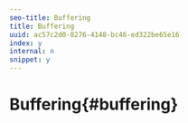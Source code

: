 ```yaml
---
seo-title: Buffering
title: Buffering
uuid: ac57c2d0-8276-4148-bc46-ed322be65e16
index: y
internal: n
snippet: y
---
```


# Buffering{#buffering}

